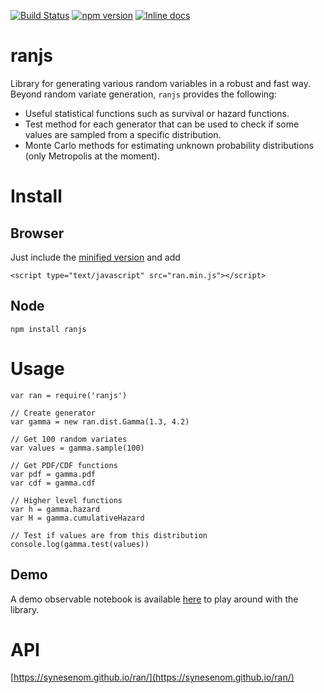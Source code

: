 [![Build Status](https://travis-ci.org/synesenom/ran.svg?branch=master)](https://travis-ci.org/synesenom/ran)
[![npm version](https://badge.fury.io/js/ranjs.svg)](https://www.npmjs.com/package/ranjs) [![Inline docs](http://inch-ci.org/github/synesenom/ran.svg?branch=master)](http://inch-ci.org/github/synesenom/ran)

# ranjs
Library for generating various random variables in a robust and fast way. Beyond random variate generation, `ranjs` provides the following:  
- Useful statistical functions such as survival or hazard functions.  
- Test method for each generator that can be used to check if some values are sampled from a specific distribution.  
- Monte Carlo methods for estimating unknown probability distributions (only Metropolis at the moment).  


# Install
## Browser
Just include the [minified version](https://raw.githubusercontent.com/synesenom/ran/master/ran.min.js) and add

```
<script type="text/javascript" src="ran.min.js"></script>
```


## Node
```
npm install ranjs
```


# Usage
```
var ran = require('ranjs')

// Create generator
var gamma = new ran.dist.Gamma(1.3, 4.2)

// Get 100 random variates
var values = gamma.sample(100)

// Get PDF/CDF functions
var pdf = gamma.pdf
var cdf = gamma.cdf

// Higher level functions
var h = gamma.hazard
var H = gamma.cumulativeHazard

// Test if values are from this distribution
console.log(gamma.test(values))
```

## Demo
A demo observable notebook is available [here](https://beta.observablehq.com/@synesenom/ranjs-demo) to play around with the library.


# API
[https://synesenom.github.io/ran/](https://synesenom.github.io/ran/)